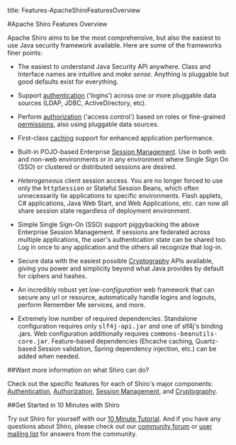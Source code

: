 title: Features-ApacheShiroFeaturesOverview

#Apache Shiro Features Overview

Apache Shiro aims to be the most comprehensive, but also the easiest to use Java security framework available. Here are some of the frameworks finer points:

*   The easiest to understand Java Security API anywhere. Class and Interface names are intuitive and _make sense_. Anything is pluggable but good defaults exist for everything.

*   Support [authentication](authentication-features.html) ('logins') across one or more pluggable data sources (LDAP, JDBC, ActiveDirectory, etc).

*   Perform [authorization](authorization-features.html) ('access control') based on roles or fine-grained [permissions](permissions.html), also using pluggable data sources.

*   First-class [caching](caching.html) support for enhanced application performance.

*   Built-in POJO-based Enterprise [Session Management](session-management-features.html).  Use in both web and non-web environments or in any environment where Single Sign On (SSO) or clustered or distributed sessions are desired.

*   _Heterogeneous_ client session access.  You are no longer forced to use only the <tt>httpSession</tt> or Stateful Session Beans, which often unnecessarily tie applications to specific environments.  Flash applets, C# applications, Java Web Start, and Web Applications, etc. can now all share session state regardless of deployment environment.

*   Simple Single Sign-On (SSO) support piggybacking the above Enterprise Session Management. If sessions are federated across multiple applications, the user's authentication state can be shared too. Log in once to any application and the others all recognize that log-in.

*   Secure data with the easiest possible [Cryptography](cryptography-features.html) APIs available, giving you power and simplicity beyond what Java provides by default for ciphers and hashes.

*   An incredibly robust yet _low-configuration_ web framework that can secure any url or resource, automatically handle logins and logouts, perform Remember Me services, and more.

*   Extremely low number of required dependencies.  Standalone configuration requires only <tt>slf4j-api.jar</tt> and one of slf4j's binding .jars.  Web configuration additionally requires <tt>commons-beanutils-core.jar</tt>.  Feature-based dependencies (Ehcache caching, Quartz-based Session validation, Spring dependency injection, etc.) can be added when needed.

##Want more information on what Shiro can do?

Check out the specific features for each of Shiro's major components: [Authentication](authentication-features.html "Authentication Features"), [Authorization](authorization-features.html "Authorization Features"), [Session Management](session-management-features.html "Session Management Features"), and [Cryptography](cryptography-features.html "Cryptography Features").

##Get Started in 10 Minutes with Shiro

Try out Shiro for yourself with our [10 Minute Tutorial](10-minute-tutorial.html "10 Minute Tutorial"). And if you have any questions about Shiro, please check out our [community forum](forums.html "Forums") or [user mailing list](mailing-lists.html "Mailing Lists") for answers from the community.
<input type="hidden" id="ghEditPage" value="features.md"></input>

